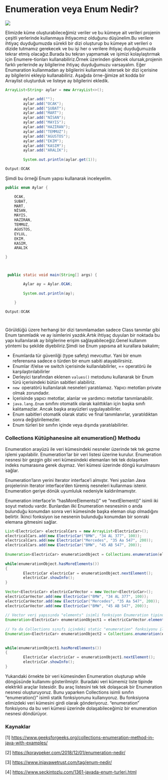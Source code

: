 

# Enumeration veya Enum Nedir?



![](https://www.examtray.com/sites/default/files/styles/wordpress_800x460/public/2020-07/java-enumeration-or-enum-example-tutorial.jpg?itok=Si6TpISL)



Elimizde küme oluşturabileceğimiz veriler ve bu kümeye ait verileri projenin çeşitli yerlerinde kullanmaya ihtiyacımız olduğunu düşünelim.Bu verilere ihtiyaç duyduğumuzda sürekli bir dizi oluşturup bu kümeye ait verileri o dizide tutmamız gerekecek ve bu işi her o verilere ihtiyaç duyduğumuzda tekrar etmiş olacağız.Burada bu tekrarı yapmamak ve işimizi kolaylaştırmak için Enumere-tionları kullanabiliriz.Örnek üzerinden gidecek olursak,projenin farklı yerlerinde ay bilgilerine ihtiyaç duyduğumuzu varsayalım.           Eğer Enumaration kullanmadan ay bilgilerini kullanmak istersek bir dizi içerisine ay bilgilerini ekleyip kullanabiliriz. Aşağıda örne-ğimize ait kodda bir Arraylist oluşturduk ve listeye ay bilgilerini ekledik.

```java
ArrayList<String> aylar = new ArrayList<>();

        aylar.add("");
        aylar.add("OCAK");
        aylar.add("ŞUBAT");
        aylar.add("MART");
        aylar.add("NİSAN");
        aylar.add("MAYIS");
        aylar.add("HAZİRAN");
        aylar.add("TEMMUZ");
        aylar.add("AGUSTOS");
        aylar.add("EKIM");
        aylar.add("KASIM");
        aylar.add("ARALIK");
        
        System.out.println(aylar.get(1));

Output:OCAK

```

Şimdi bu örneği Enum yapısı kullanarak inceleyelim.

```java
public enum Aylar {

    OCAK,
    SUBAT,
    MART,
    NİSAN,
    MAYIS,
    HAZİRAN,
    TEMMUZ,
    AGUSTOS,
    EYLUL,
    EKIM,
    KASIM,
    ARALIK

}



 public static void main(String[] args) {

        Aylar ay = Aylar.OCAK;
         
        System.out.println(ay);

    }

Output:OCAK




```

Görüldüğü üzere herhangi bir dizi tanımlamadan sadece Class tanımlar gibi Enum tanımladık ve ay isimlerini yazdık.Artık ihtiyaç duyulan bir noktada bu yapı kullanılarak ay bilgilerine erişim sağlayabileceğiz.Genel kullanım yöntemi bu şekilde diyebiliriz.Şimdi ise Enum yapısına ait kurallara bakalım;

- Enumlarda tür güvenliği (type safety) mevcuttur. Yani bir enum referensına sadece o türden bir enum sabiti atayabilirsiniz.
- Enumlar if/else ve switch içerisinde kullanılabilirler, == operatörü ile karşılaştırılabilirler
- Derleyici tarafından eklenen `values()` metodunu kullanarak bir Enum türü içerisindeki bütün sabitleri alabiliriz.
- `new `operatörü kullanılarak nesneleri yaratılamaz. Yapıcı metotları private olmak zorundadır.
- İçerisinde yapıcı metotlar, alanlar ve yardımcı metotlar tanımlanabilir.
- `java.lang.Enum` sınıfını otomatik olarak kalıttıkları için başka sınıfı kalıtamazlar. Ancak başka arayüzleri uygulayabilirler.
- Enum sabitleri otomatik olarak static ve final tanımlanırlar, yaratıldıktan sonra değiştirilemezler.
- Enum türleri bir sınıfın içinde veya dışında yaratılabilirler.



### Collections Kütüphanesine ait enumeration() Methodu



Enumeration arayüzü ile veri kümesindeki nesneler üzerinde tek tek gezme işlemi yapılabilir. Enumeration’lar bir veri listesi üzerine kurulur. Enumeration nesnesi bir gezgin gibi veri kümesindeki elemanları tek tek dolaşırken indeks numarasına gerek duymaz. Veri kümesi üzerinde döngü kurulmasını sağlar.

Enumeration’ların yerini Iterator interface’i almıştır. Yeni yazılan Java projelerinin Iterator interface’den türemiş nesneleri kullanması istenir. Enumeration geriye dönük uyumluluk nedeniyle kaldırılmamıştır.

Enumeration interface’in “hasMoreElements()” ve “nextElement()” isimli iki soyut metodu vardır. Bunlardan ilki Enumeration nesnesinin o anda bulunduğu konumdan sonra veri kümesinde başka eleman olup olmadığını belirtir. İkinci fonksiyon ise nesnenin bulunduğu konumdan bir sonraki elemana gitmesini sağlar.

```java
List<ElectricCar> electricalCars = new ArrayList<ElectricCar>();
electricalCars.add(new ElectricCar("BMW", "34 AL 377", 100));
electricalCars.add(new ElectricCar("Mercedes", "35 Aa 547", 200));
electricalCars.add(new ElectricCar("BMW", "45 AB 547", 200));
 
Enumeration<ElectricCar> enumerationObject = Collections.enumeration(electricalCars);
 
while(enumerationObject.hasMoreElements()) 
{       
        ElectricCar electricCar = enumerationObject.nextElement();
        electricCar.showInfo();
}
 
Vector<ElectricCar> electricCarVector = new Vector<ElectricCar>();
electricCarVector.add(new ElectricCar("BMW", "34 AL 377", 100));
electricCarVector.add(new ElectricCar("Mercedes", "35 Aa 547", 200));
electricCarVector.add(new ElectricCar("BMW", "45 AB 547", 200));
 
// Vector veri yapısında "elements" isimli fonksiyon Enumeration tipinde bir nesneyi oluşturup döndürür.
Enumeration<ElectricCar> enumerationObject1 = electricCarVector.elements();
 
// Ya da Collections sınıfı içindeki static "enumeration" fonksiyonu ile Enumeration nesnesi oluşturabiliriz.
Enumeration<ElectricCar> enumerationObject2 = Collections.enumeration(electricCarVector);
 
 
while(enumerationObject1.hasMoreElements()) 
{       
        ElectricCar electricCar = enumerationObject1.nextElement();
        electricCar.showInfo();
}
```

Yukarıdaki örnekte bir veri kümesinden Enumeration oluşturup while döngüsünde kullanımı gösterilmiştir. Buradaki veri kümemiz liste tipinde elektrikli araçlar listesidir. Bu araç listesini tek tek dolaşacak bir Enumeration nesnesi oluşturuyoruz. Bunu yaparken Collections isimli sınıfın “enumeration()” isimli statik fonksiyonunu kullanıyoruz. Bu fonksiyona elimizdeki veri kümesini girdi olarak gönderiyoruz. “enumeration” fonksiyonu da bu veri kümesi üzerinde dolaşabileceğimiz bir enumeration nesnesi döndürüyor.



### Kaynaklar

[1] https://www.geeksforgeeks.org/collections-enumeration-method-in-java-with-examples/

[2] https://koraypeker.com/2018/12/01/enumeration-nedir/

[3] https://www.injavawetrust.com/tag/enum-nedir/

[4] https://www.seckintozlu.com/1361-javada-enum-turleri.html

